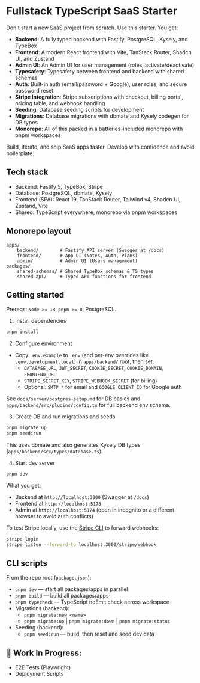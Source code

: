 
# Fullstack TypeScript SaaS Starter

Don't start a new SaaS project from scratch. Use this starter. You get:

- **Backend**: A fully typed backend with Fastify, PostgreSQL, Kysely, and TypeBox
- **Frontend**: A modern React frontend with Vite, TanStack Router, Shadcn UI, and Zustand
- **Admin UI**: An Admin UI for user management (roles, activate/deactivate)
- **Typesafety**: Typesafety between frontend and backend with shared schemas
- **Auth**: Built-in auth (email/password + Google), user roles, and secure password reset
- **Stripe Integration**: Stripe subscriptions with checkout, billing portal, pricing table, and webhook handling
- **Seeding**: Database seeding scripts for development
- **Migrations**: Database migrations with dbmate and Kysely codegen for DB types
- **Monorepo**: All of this packed in a batteries-included monorepo with pnpm workspaces

Build, iterate, and ship SaaS apps faster. Develop with confidence and avoid boilerplate.

## Tech stack

- Backend: Fastify 5, TypeBox, Stripe
- Database: PostgreSQL, dbmate, Kysely
- Frontend (SPA): React 19, TanStack Router, Tailwind v4, Shadcn UI, Zustand, Vite
- Shared: TypeScript everywhere, monorepo via pnpm workspaces

## Monorepo layout

```
apps/
	backend/        # Fastify API server (Swagger at /docs)
	frontend/       # App UI (Notes, Auth, Plans)
	admin/          # Admin UI (Users management)
packages/
	shared-schemas/ # Shared TypeBox schemas & TS types
	shared-api/     # Typed API functions for frontend
```

## Getting started

Prereqs: `Node >= 18`, `pnpm >= 8`, PostgreSQL.

1) Install dependencies

```bash
pnpm install
```

2) Configure environment

- Copy `.env.example` to `.env` (and per-env overrides like `.env.development.local`) in `apps/backend/` root, then set:
	- `DATABASE_URL`, `JWT_SECRET`, `COOKIE_SECRET`, `COOKIE_DOMAIN`, `FRONTEND_URL`
	- `STRIPE_SECRET_KEY`, `STRIPE_WEBHOOK_SECRET` (for billing)
	- Optional: `SMTP_*` for email and `GOOGLE_CLIENT_ID` for Google auth

See `docs/server/postgres-setup.md` for DB basics and `apps/backend/src/plugins/config.ts` for full backend env schema.

3) Create DB and run migrations and seeds

```bash
pnpm migrate:up
pnpm seed:run
```

This uses dbmate and also generates Kysely DB types (`apps/backend/src/types/database.ts`).

4) Start dev server

```bash
pnpm dev
```

What you get:
- Backend at `http://localhost:3000` (Swagger at `/docs`)
- Frontend at `http://localhost:5173`
- Admin at `http://localhost:5174` (open in incognito or a different browser to avoid auth conflicts)

To test Stripe locally, use the [Stripe CLI](https://stripe.com/docs/stripe-cli) to forward webhooks:

```bash
stripe login
stripe listen --forward-to localhost:3000/stripe/webhook
```

## CLI scripts

From the repo root (`package.json`):

- `pnpm dev` — start all packages/apps in parallel
- `pnpm build` — build all packages/apps
- `pnpm typecheck` — TypeScript noEmit check across workspace
- Migrations (backend):
	- `pnpm migrate:new <name>`
	- `pnpm migrate:up` | `pnpm migrate:down` | `pnpm migrate:status`
- Seeding (backend):
  - `pnpm seed:run` — build, then reset and seed dev data

## 🚧 Work In Progress:

- E2E Tests (Playwright)
- Deployment Scripts